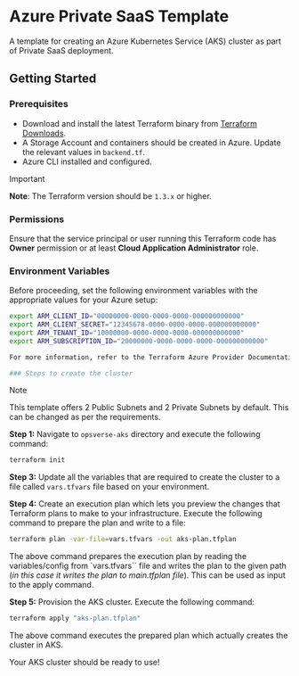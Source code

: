 # Azure Private SaaS Template
A template for creating an Azure Kubernetes Service (AKS) cluster as part of Private SaaS deployment.

## Getting Started

### Prerequisites
- Download and install the latest Terraform binary from [Terraform Downloads](https://www.terraform.io/downloads).
- A Storage Account and containers should be created in Azure. Update the relevant values in `backend.tf`.
- Azure CLI installed and configured.


> [!IMPORTANT]
> **Note**: The Terraform version should be `1.3.x` or higher.

### Permissions
Ensure that the service principal or user running this Terraform code has **Owner** permission or at least **Cloud Application Administrator** role.

### Environment Variables
Before proceeding, set the following environment variables with the appropriate values for your Azure setup:
```bash
export ARM_CLIENT_ID="00000000-0000-0000-0000-000000000000"
export ARM_CLIENT_SECRET="12345678-0000-0000-0000-000000000000"
export ARM_TENANT_ID="10000000-0000-0000-0000-000000000000"
export ARM_SUBSCRIPTION_ID="20000000-0000-0000-0000-000000000000"

For more information, refer to the Terraform Azure Provider Documentation.{https://registry.terraform.io/providers/hashicorp/azurerm/latest/docs/guides/service_principal_client_secret#creating-a-service-principal}

### Steps to create the cluster
```
> [!NOTE]
> This template offers 2 Public Subnets and 2 Private Subnets by default. This can be changed as per the requirements.

**Step 1:** Navigate to `opsverse-aks` directory and execute the following command:
```bash
terraform init
```
**Step 3:** Update all the variables that are required to create the cluster to a file called `vars.tfvars` file based on your environment.

**Step 4:** Create an execution plan which lets you preview the changes that Terraform plans to make to your infrastructure. Execute the following command to prepare the plan and write to a file:
```bash
terraform plan -var-file=vars.tfvars -out aks-plan.tfplan
```

The above command prepares the execution plan by reading the variables/config from `vars.tfvars`` file and writes the plan to the given path (_in this case it writes the plan to main.tfplan file_). This can be used as input to the apply command.


**Step 5:** Provision the AKS cluster. Execute the following command:
```bash
terraform apply "aks-plan.tfplan"
```
The above command executes the prepared plan which actually creates the cluster in AKS.

Your AKS cluster should be ready to use!


